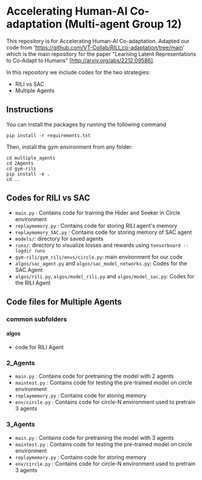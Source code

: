 # Accelerating Human-AI Co-adaptation (Multi-agent Group 12)

This repository is for Accelerating Human-AI Co-adaptation. Adapted our code from 'https://github.com/VT-Collab/RILI_co-adaptation/tree/main' which is the main repository for the paper "Learning Latent Representations to Co-Adapt to Humans" [http://arxiv.org/abs/2212.09586].

In this repository we include codes for the two strategies:
- RILI vs SAC
- Multiple Agents

## Instructions 
You can install the packages by running the following command

`
pip install -r requirements.txt
`

Then, install the gym environment from any folder:

```
cd multiple_agents
cd 2Agents
cd gym-rili
pip install -e .
cd ..
```

## Codes for RILI vs SAC 
- `main.py` : Contains code for training the Hider and Seeker in Circle environment
- `replaymemory.py` : Contains code for storing RILI agent's memory 
- `replaymemory_SAC.py` : Contains code for storing memory of SAC agent
- `models/`: directory for saved agents
- `runs/`: directory to visualize losses and rewards using `tensorboard --logdir runs`
- `gym-rili/gym_rili/envs/circle.py`: main environment for our code
- `algos/sac_agent.py` and `algos/sac_model_networks.py`: Codes for the SAC Agent
- `algos/rili.py`, `algos/model_rili.py` and `algos/model_sac.py`: Codes for the RILI Agent

## Code files for Multiple Agents
### common subfolders
#### algos
- code for RILI Agent
### 2_Agents
- `main.py` : Contains code for pretraining the model with 2 agents
- `maintest.py` : Contains code for testing the pre-trained model on circle environment
- `replaymemory.py` : Contains code for storing memory 
- `env/circle.py` : Contains code for circle-N environment used to pretrain 3 agents
### 3_Agents
- `main.py` : Contains code for pretraining the model with 3 agents
- `maintest.py` : Contains code for testing the pre-trained model on circle environment
- `replaymemory.py` : Contains code for storing memory 
- `env/circle.py` : Contains code for circle-N environment used to pretrain 3 agents



